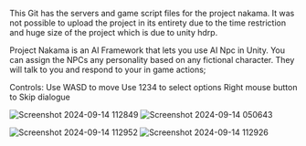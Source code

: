 This Git has the servers and game script files for the project nakama. It was not possible to upload the project in its entirety due to the time restriction and huge size of the project which is due to unity hdrp.

Project Nakama is an AI Framework that lets you use AI Npc in Unity. You can assign the NPCs any personality based on any fictional character. They will talk to you and respond to your in game actions;


Controls:
Use WASD to move
Use 1234 to select options
Right mouse button to Skip dialogue

![Screenshot 2024-09-14 112849](https://github.com/user-attachments/assets/efdcfa49-da58-425c-842e-7d8f50b7d05b)
![Screenshot 2024-09-14 050643](https://github.com/user-attachments/assets/a16e0f74-0432-4af1-b6e4-deed56ef3691)

![Screenshot 2024-09-14 112952](https://github.com/user-attachments/assets/2c18f7ab-0286-473a-ab81-817e28f481bf)
![Screenshot 2024-09-14 112926](https://github.com/user-attachments/assets/de86596c-3da1-4e81-80be-598aeb93e0a1)
